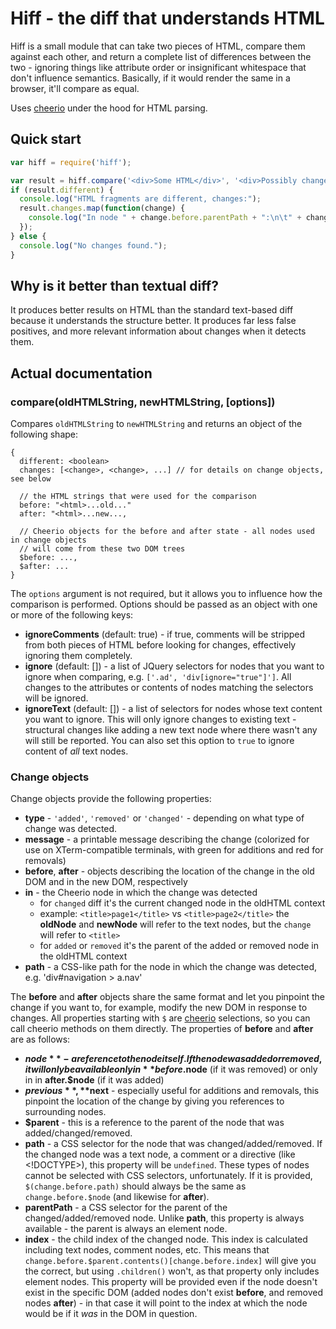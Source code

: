 # Hiff - the diff that understands HTML

Hiff is a small module that can take two pieces of HTML, compare them against each other, and return a complete list of differences between the two - ignoring things like attribute order or insignificant whitespace that don't influence semantics. Basically, if it would render the same in a browser, it'll compare as equal.

Uses [cheerio][cheerio] under the hood for HTML parsing.

## Quick start

```javascript
var hiff = require('hiff');

var result = hiff.compare('<div>Some HTML</div>', '<div>Possibly changed HTML</div>');
if (result.different) {
  console.log("HTML fragments are different, changes:");
  result.changes.map(function(change) {
    console.log("In node " + change.before.parentPath + ":\n\t" + change.message);
  });
} else {
  console.log("No changes found.");
}
```

## Why is it better than textual diff?

It produces better results on HTML than the standard text-based diff because it understands the structure better. It produces far less false positives, and more relevant information about changes when it detects them.

## Actual documentation

### compare(oldHTMLString, newHTMLString, [options])

Compares `oldHTMLString` to `newHTMLString` and returns an object of the following shape:

```
{
  different: <boolean> 
  changes: [<change>, <change>, ...] // for details on change objects, see below

  // the HTML strings that were used for the comparison
  before: "<html>...old..." 
  after: "<html>...new...,

  // Cheerio objects for the before and after state - all nodes used in change objects
  // will come from these two DOM trees
  $before: ...,
  $after: ...
}
```

The `options` argument is not required, but it allows you to influence how the comparison is performed. Options should be passed as an object with one or more of the following keys:

* **ignoreComments** (default: true) - if true, comments will be stripped from both pieces of HTML before looking for changes, effectively ignoring them completely.
* **ignore** (default: []) - a list of JQuery selectors for nodes that you want to ignore when comparing, e.g. `['.ad', 'div[ignore="true"]']`. All changes to the attributes or contents of nodes matching the selectors will be ignored.
* **ignoreText** (default: []) - a list of selectors for nodes whose text content you want to ignore. This will only ignore changes to existing text - structural changes like adding a new text node where there wasn't any will still be reported. You can also set this option to `true` to ignore content of *all* text nodes.

### Change objects

Change objects provide the following properties:

* **type** - `'added'`, `'removed'` or `'changed'` - depending on what type of change was detected.
* **message** - a printable message describing the change (colorized for use on XTerm-compatible terminals, with green for additions and red for removals)
* **before**, **after** - objects describing the location of the change in the old DOM and in the new DOM, respectively
* **in** - the Cheerio node in which the change was detected
  - for `changed` diff it's the current changed node in the oldHTML context
  - example: `<title>page1</title>` vs `<title>page2</title>` the **oldNode** and **newNode** will refer to the text nodes, but the `change` will refer to `<title>`
  - for `added` or `removed` it's the parent of the added or removed node in the oldHTML context
* **path** - a CSS-like path for the node in which the change was detected, e.g. 'div#navigation > a.nav'

The **before** and **after** objects share the same format and let you pinpoint the change if you want to, for example, modify the new DOM in response to changes. All properties starting with `$` are [cheerio][cheerio] selections, so you can call cheerio methods on them directly. The properties of **before** and **after** are as follows:

* **$node** - a reference to the node itself. If the node was added or removed, it will only be available only in **before.$node** (if it was removed) or only in in **after.$node** (if it was added)
* **$previous**, **$next** - especially useful for additions and removals, this pinpoint the location of the change by giving you references to surrounding nodes.
* **$parent** - this is a reference to the parent of the node that was added/changed/removed.
* **path** - a CSS selector for the node that was changed/added/removed. If the changed node was a text node, a comment or a directive (like <!DOCTYPE>), this property will be `undefined`. These types of nodes cannot be selected with CSS selectors, unfortunately. If it is provided, `$(change.before.path)` should always be the same as `change.before.$node` (and likewise for **after**).
* **parentPath** - a CSS selector for the parent of the changed/added/removed node. Unlike **path**, this property is always available - the parent is always an element node.
* **index** - the child index of the changed node. This index is calculated including text nodes, comment nodes, etc. This means that `change.before.$parent.contents()[change.before.index]` will give you the correct, but using `.children()` won't, as that property only includes element nodes. This property will be provided even if the node doesn't exist in the specific DOM (added nodes don't exist **before**, and removed nodes **after**) - in that case it will point to the index at which the node would be if it _was_ in the DOM in question.

[cheerio]: https://github.com/cheeriojs/cheerio
